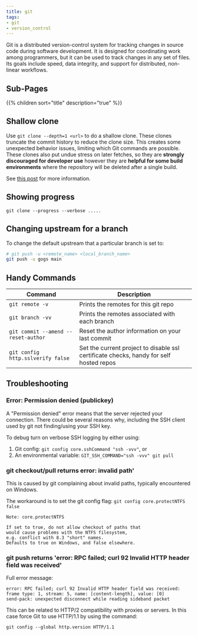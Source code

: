 ```yaml
---
title: git
tags:
- git
- version_control
---
```


Git  is a distributed version-control system for tracking changes in source code during software development. 
It is designed for coordinating work among programmers, but it can be used to track changes in any set of files. 
Its goals include speed, data integrity, and support for distributed, non-linear workflows.
<!--more-->

## Sub-Pages

{{% children sort="title" description="true" %}}

## Shallow clone

Use `git clone --depth=1 <url>` to do a shallow clone. 
These clones truncate the commit history to reduce the clone size. 
This creates some unexpected behavior issues, limiting which Git commands are possible. 
These clones also put undue stress on later fetches, so they are **strongly discouraged for developer use** however they are 
**helpful for some build environments** where the repository will be deleted after a single build.

See [this post](https://github.blog/2020-12-21-get-up-to-speed-with-partial-clone-and-shallow-clone/) for more information.

## Showing progress

`git clone --progress --verbose .....`


## Changing upstream for a branch

To change the default upstream that a particular branch is set to:

```sh
# git push -u <remote_name> <local_branch_name>
git push -u gogs main
```

## Handy Commands

| Command                             | Description                                      |
| ----------------------------------- | ------------------------------------------------ |
| `git remote -v`                     | Prints the remotes for this git repo             |
| `git branch -vv`                    | Prints the remotes associated with each branch   |
| `git commit --amend --reset-author` | Reset the author information on your last commit |
| `git config http.sslverify false` | Set the current project to disable ssl certificate checks, handy for self hosted repos | 

## Troubleshooting

### Error: Permission denied (publickey)

A "Permission denied" error means that the server rejected your connection. 
There could be several reasons why, including the SSH client used by git not finding/using your SSH key.

To debug turn on verbose SSH logging by either using:

1. Git config: `git config core.sshCommand "ssh -vvv"`, or 
2. An environmental variable: `GIT_SSH_COMMAND="ssh -vvv" git pull`

### git checkout/pull returns error: invalid path'

This is caused by git complaining about invalid paths, typically encountered on Windows.

The workaround is to set the git config flag: `git config core.protectNTFS false`

    Note: core.protectNTFS

    If set to true, do not allow checkout of paths that
    would cause problems with the NTFS filesystem, 
    e.g. conflict with 8.3 "short" names.
    Defaults to true on Windows, and false elsewhere.


### git push returns 'error: RPC failed; curl 92 Invalid HTTP header field was received'

Full error message:
```text
error: RPC failed; curl 92 Invalid HTTP header field was received: frame type: 1, stream: 5, name: [content-length], value: [0]
send-pack: unexpected disconnect while reading sideband packet
```

This can be related to HTTP/2 compatibility with proxies or servers. In this case force Git to use HTTP/1.1 by using the
command:
```shell
git config --global http.version HTTP/1.1
```
